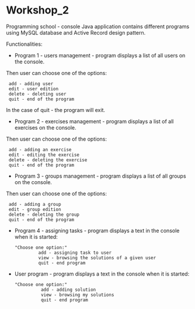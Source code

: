 # Workshop_2

Programming school - console Java application contains different programs using MySQL database and Active Record design pattern.

Functionalities:

- Program 1 - users management - program displays a list of all users on the console.

Then user can choose one of the options:

     add - adding user
     edit - user edition
     delete - deleting user
     quit - end of the program
In the case of quit - the program will exit.

- Program 2 - exercises management - program displays a list of all exercises on the console.

Then user can choose one of the options:

     add - adding an exercise
     edit - editing the exercise
     delete - deleting the exercise
     quit - end of the program

- Program 3 - groups management - program displays a list of all groups on the console.

Then user can choose one of the options:

     add - adding a group
     edit - group edition
     delete - deleting the group
     quit - end of the program

- Program 4 - assigning tasks - program displays a text in the console when it is started:

      "Choose one option:"
               add - assigning task to user
               view - browsing the solutions of a given user
               quit - end program

- User program - program displays a text in the console when it is started:

      "Choose one option:"
                add - adding solution
                view - browsing my solutions
                quit - end program
